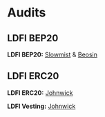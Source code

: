 # Audits

## LDFI BEP20

**LDFI BEP20:**  [Slowmist](https://github.com/lendefi/audits/blob/main/Slowmist%20Smart%20Contract%20Security%20Audit%20Report%20-%20Hot%20Cross%20BSC%20Bridge%20V1.pdf) & [Beosin](https://github.com/lendefi/audits/blob/79a6786db7dc33167e8085a2383ac0437ad42596/Beosin%20Smart%20contract%20security%20audit%20report%20-%20Hot%20Cross%20BSC%20Bridge%20V1.pdf)

## LDFI ERC20

**LDFI ERC20:** [Johnwick](https://johnwick.io/verify/30bb86afa906bb7f61defc67913223b4)  
  
**LDFI Vesting:** [Johnwick](https://lendefi-io-docs.s3-ap-southeast-2.amazonaws.com/LendefiTokenVesting+Audit+Report.pdf)

  


